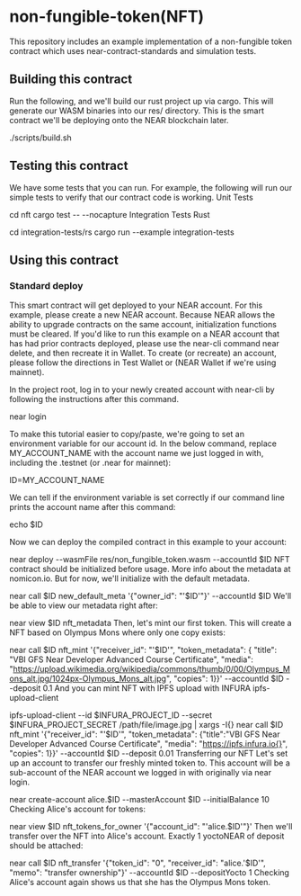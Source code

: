 # non-fungible-token(NFT)
This repository includes an example implementation of a non-fungible token contract which uses near-contract-standards and simulation tests.
## Building this contract
Run the following, and we'll build our rust project up via cargo. This will generate our WASM binaries into our res/ directory. This is the smart contract we'll be deploying onto the NEAR blockchain later.

./scripts/build.sh

## Testing this contract
We have some tests that you can run. For example, the following will run our simple tests to verify that our contract code is working.
Unit Tests

cd nft
cargo test -- --nocapture
Integration Tests Rust

cd integration-tests/rs
cargo run --example integration-tests
## Using this contract
 ### Standard deploy
This smart contract will get deployed to your NEAR account. For this example, please create a new NEAR account. Because NEAR allows the ability to upgrade contracts on the same account, initialization functions must be cleared. If you'd like to run this example on a NEAR account that has had prior contracts deployed, please use the near-cli command near delete, and then recreate it in Wallet. To create (or recreate) an account, please follow the directions in Test Wallet or (NEAR Wallet if we're using mainnet).

In the project root, log in to your newly created account with near-cli by following the instructions after this command.

near login

To make this tutorial easier to copy/paste, we're going to set an environment variable for our account id. In the below command, replace MY_ACCOUNT_NAME with the account name we just logged in with, including the .testnet (or .near for mainnet):

ID=MY_ACCOUNT_NAME

We can tell if the environment variable is set correctly if our command line prints the account name after this command:

echo $ID

Now we can deploy the compiled contract in this example to your account:

near deploy --wasmFile res/non_fungible_token.wasm --accountId $ID
NFT contract should be initialized before usage. More info about the metadata at nomicon.io. But for now, we'll initialize with the default metadata.

near call $ID new_default_meta '{"owner_id": "'$ID'"}' --accountId $ID
We'll be able to view our metadata right after:

near view $ID nft_metadata
Then, let's mint our first token. This will create a NFT based on Olympus Mons where only one copy exists:

near call $ID nft_mint '{"receiver_id": "'$ID'", "token_metadata": { "title": "VBI GFS Near Developer Advanced Course Certificate", "media": "https://upload.wikimedia.org/wikipedia/commons/thumb/0/00/Olympus_Mons_alt.jpg/1024px-Olympus_Mons_alt.jpg", "copies": 1}}' --accountId $ID --deposit 0.1
And you can mint NFT with IPFS upload with INFURA ipfs-upload-client

ipfs-upload-client --id $INFURA_PROJECT_ID --secret $INFURA_PROJECT_SECRET /path/file/image.jpg | xargs -I{} near call $ID nft_mint '{"receiver_id": "'$ID'", "token_metadata": {"title":"VBI GFS Near Developer Advanced Course Certificate", "media": "https://ipfs.infura.io{}", "copies": 1}}' --accountId $ID --deposit 0.01
Transferring our NFT
Let's set up an account to transfer our freshly minted token to. This account will be a sub-account of the NEAR account we logged in with originally via near login.

near create-account alice.$ID --masterAccount $ID --initialBalance 10
Checking Alice's account for tokens:

near view $ID nft_tokens_for_owner '{"account_id": "'alice.$ID'"}'
Then we'll transfer over the NFT into Alice's account. Exactly 1 yoctoNEAR of deposit should be attached:

near call $ID nft_transfer '{"token_id": "0", "receiver_id": "alice.'$ID'", "memo": "transfer ownership"}' --accountId $ID --depositYocto 1
Checking Alice's account again shows us that she has the Olympus Mons token.

